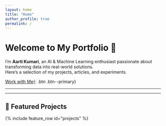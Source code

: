 ```yaml
---
layout: home
title: "Home"
author_profile: true
permalink: /
---
```



# Welcome to My Portfolio 🎉

I’m **Aarti Kumari**, an AI & Machine Learning enthusiast passionate about transforming data into real-world solutions.  
Here’s a selection of my projects, articles, and experiments.  

[Work with Me](https://www.fiverr.com/aartikumari16){: .btn .btn--primary}

---

---

## 🚀 Featured Projects

{% include feature_row id="projects" %}

